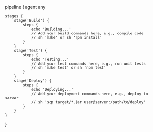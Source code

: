 pipeline {
    agent any

    stages {
        stage('Build') {
            steps {
                echo 'Building...'
                // Add your build commands here, e.g., compile code
                // sh 'make' or sh 'npm install'
            }
        }
        stage('Test') {
            steps {
                echo 'Testing...'
                // Add your test commands here, e.g., run unit tests
                // sh 'make test' or sh 'npm test'
            }
        }
        stage('Deploy') {
            steps {
                echo 'Deploying...'
                // Add your deployment commands here, e.g., deploy to server
                // sh 'scp target/*.jar user@server:/path/to/deploy'
            }
        }
    }
}

